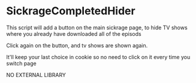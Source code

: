 # SickrageCompletedHider

This script will add a button on the main sickrage page, to hide TV shows where you already have downloaded all of the episods

Click again on the button, and tv shows are shown again.

It'll keep your last choice in cookie so no need to click on it every time you switch page

NO EXTERNAL LIBRARY
